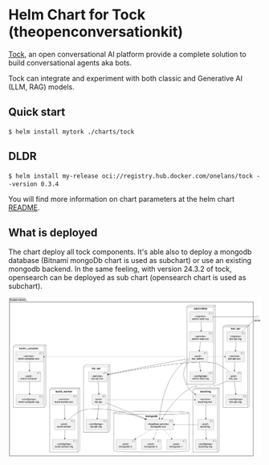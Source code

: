# Helm Chart for Tock  (theopenconversationkit)


[Tock](https://doc.tock.ai/fr/), an open conversational AI platform provide a complete solution to build conversational agents aka bots.

Tock can integrate and experiment with both classic and Generative AI (LLM, RAG) models.


## Quick start

```console 
$ helm install mytork ./charts/tock
```

## DLDR

```console
$ helm install my-release oci://registry.hub.docker.com/onelans/tock --version 0.3.4
```

You will find more information on chart parameters at the helm chart [README](charts/tock/README.md).

## What is deployed 

The chart deploy all tock components. It's able also to deploy a mongodb database (Bitnami mongoDb chart is used as subchart) or use an existing mongodb backend. In the same feeling, with version 24.3.2 of tock, opensearch can be deployed as sub chart (opensearch chart is used as subchart).

![Tock on K8S](plantuml-img.png)
